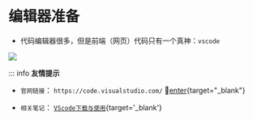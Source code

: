 # 编辑器准备

- 代码编辑器很多，但是前端（网页）代码只有一个真神：`vscode`

![](/notesPic/202401071432.png)

::: info  <Badge type='info'>**友情提示**</Badge>

- `官网链接`：  `https://code.visualstudio.com/`      🚀[enter](https://code.visualstudio.com/){target="_blank"}

- `相关笔记`：  [`VScode下载与使用`](/repo/vscode/00%20重要提醒.md){target='_blank'}